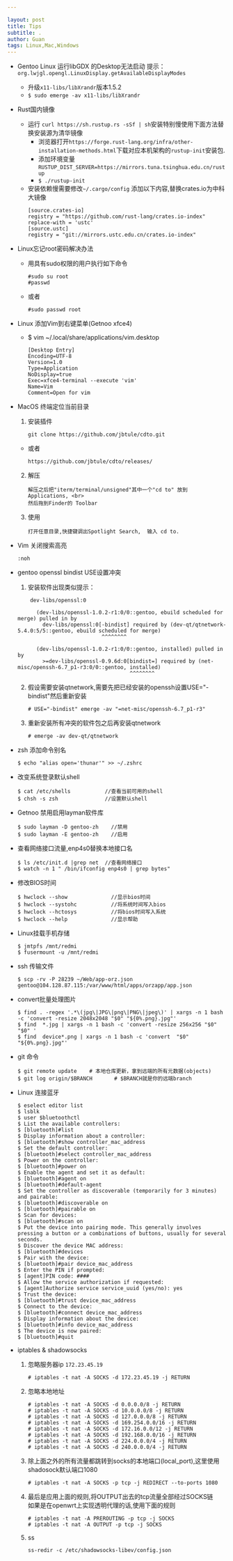 ```yaml
---

layout: post
title: Tips
subtitle: .
author: Guan
tags: Linux,Mac,Windows
---
```




- Gentoo Linux 运行libGDX 的Desktop无法启动 提示：
    `org.lwjgl.opengl.LinuxDisplay.getAvailableDisplayModes`
    - 升级`x11-libs/libXrandr`版本1.5.2
    - `$ sudo emerge -av x11-libs/libXrandr`

- Rust国内镜像
    - 运行 `curl https://sh.rustup.rs -sSf | sh`安装特别慢使用下面方法替换安装源为清华镜像
       - 浏览器打开`https://forge.rust-lang.org/infra/other-installation-methods.html`下载对应本机架构的`rustup-init`安装包.
       - 添加环境变量`RUSTUP_DIST_SERVER=https://mirrors.tuna.tsinghua.edu.cn/rustup`
       - `$ ./rustup-init`
    - 安装依赖慢需要修改`~/.cargo/config` 添加以下内容,替换crates.io为中科大镜像
        ```
        [source.crates-io]
        registry = "https://github.com/rust-lang/crates.io-index"
        replace-with = 'ustc'
        [source.ustc]
        registry = "git://mirrors.ustc.edu.cn/crates.io-index"
        ```
- Linux忘记root密码解决办法
    - 用具有sudo权限的用户执行如下命令
        ```
        #sudo su root
        #passwd
        ```
    - 或者
        ```
        #sudo passwd root
        ```
- Linux 添加Vim到右键菜单(Getnoo xfce4)
    - $ vim ~/.local/share/applications/vim.desktop
        ```
        [Desktop Entry]
        Encoding=UTF-8
        Version=1.0
        Type=Application
        NoDisplay=true
        Exec=xfce4-terminal --execute 'vim'
        Name=Vim
        Comment=Open for vim

        ```

- MacOS 终端定位当前目录
    1. 安装插件
         ```
         git clone https://github.com/jbtule/cdto.git
         ```
    -  或者 
         ```
         https://github.com/jbtule/cdto/releases/
         ```
    2. 解压
         ```
         解压之后把"iterm/terminal/unsigned"其中一个"cd to" 放到Applications, <br>
         然后拖到Finder的 Toolbar
         ```
    
    3. 使用
          ```
          打开任意目录,快捷键调出Spotlight Search,  输入 cd to.
          ```
    
- Vim 关闭搜索高亮
    ```
    :noh
    ```
    
- gentoo openssl bindist USE设置冲突
    1. 安装软件出现类似提示：
    ```
        dev-libs/openssl:0
    
          (dev-libs/openssl-1.0.2-r1:0/0::gentoo, ebuild scheduled for merge) pulled in by
            dev-libs/openssl:0[-bindist] required by (dev-qt/qtnetwork-5.4.0:5/5::gentoo, ebuild scheduled for merge)
                               ^^^^^^^^                                                                                                                 
    
          (dev-libs/openssl-1.0.2-r1:0/0::gentoo, installed) pulled in by
            >=dev-libs/openssl-0.9.6d:0[bindist=] required by (net-misc/openssh-6.7_p1-r3:0/0::gentoo, installed)
                                        ^^^^^^^^          
    ```
    2. 假设需要安装qtnetwork,需要先把已经安装的openssh设置USE="-bindist"然后重新安装
        ```
        # USE="-bindist" emerge -av "=net-misc/openssh-6.7_p1-r3"
        ```
    3. 重新安装所有冲突的软件包之后再安装qtnetwork
        ```
        # emerge -av dev-qt/qtnetwork
        ```
    
- zsh 添加命令别名
    ```
    $ echo "alias open='thunar'" >> ~/.zshrc
    ```
- 改变系统登录默认shell
    ```
    $ cat /etc/shells           //查看当前可用的shell
    $ chsh -s zsh               //设置默认shell
    ```
- Getnoo 禁用启用layman软件库
    ```
    $ sudo layman -D gentoo-zh    //禁用
    $ sudo layman -E gentoo-zh    //启用
    ```
- 查看网络接口流量,enp4s0替换本地接口名
    ```
    $ ls /etc/init.d |grep net  //查看网络接口
    $ watch -n 1 " /bin/ifconfig enp4s0 | grep bytes"
    ```
- 修改BIOS时间
    ```
    $ hwclock --show              //显示bios时间
    $ hwclock --systohc           //将系统时间写入bios
    $ hwclock --hctosys           //将bios时间写入系统
    $ hwclock --help              //显示帮助
    ```
- Linux挂载手机存储
    ```
    $ jmtpfs /mnt/redmi
    $ fusermount -u /mnt/redmi
    ```

- ssh 传输文件
    ```
    $ scp -rv -P 28239 ~/Web/app-orz.json gentoo@104.128.87.115:/var/www/html/apps/orzapp/app.json
    ```
- convert批量处理图片
    ```
    $ find . -regex '.*\(jpg\|JPG\|png\|PNG\|jpeg\)' | xargs -n 1 bash -c 'convert -resize 2048x2048 "$0" "${0%.png}.jpg"'
    $ find  *.jpg | xargs -n 1 bash -c 'convert -resize 256x256 "$0" "$0" '
    $ find  device*.png | xargs -n 1 bash -c 'convert  "$0" "${0%.png}.jpg"'
    ```
- git 命令
    ```
    $ git remote update    # 本地仓库更新，拿到远端的所有元数据(objects)
    $ git log origin/$BRANCH       # $BRANCH就是你的远端branch

    ```
- Linux 连接蓝牙
    ```
    $ eselect editor list 
    $ lsblk
    $ user $bluetoothctl
    $ List the available controllers:
    $ [bluetooth]#list
    $ Display information about a controller:
    $ [bluetooth]#show controller_mac_address
    $ Set the default controller:
    $ [bluetooth]#select controller_mac_address
    $ Power on the controller:
    $ [bluetooth]#power on
    $ Enable the agent and set it as default:
    $ [bluetooth]#agent on
    $ [bluetooth]#default-agent
    $ Set the controller as discoverable (temporarily for 3 minutes) and pairable:
    $ [bluetooth]#discoverable on
    $ [bluetooth]#pairable on
    $ Scan for devices:
    $ [bluetooth]#scan on
    $ Put the device into pairing mode. This generally involves pressing a button or a combinations of buttons, usually for several seconds.
    $ Discover the device MAC address:
    $ [bluetooth]#devices
    $ Pair with the device:
    $ [bluetooth]#pair device_mac_address
    $ Enter the PIN if prompted:
    $ [agent]PIN code: ####
    $ Allow the service authorization if requested:
    $ [agent]Authorize service service_uuid (yes/no): yes
    $ Trust the device:
    $ [bluetooth]#trust device_mac_address
    $ Connect to the device:
    $ [bluetooth]#connect device_mac_address
    $ Display information about the device:
    $ [bluetooth]#info device_mac_address
    $ The device is now paired:
    $ [bluetooth]#quit

    ```
- iptables & shadowsocks 

    1. 忽略服务器ip `172.23.45.19`
        ```
        # iptables -t nat -A SOCKS -d 172.23.45.19 -j RETURN
        ```
    2. 忽略本地地址
        ```
        # iptables -t nat -A SOCKS -d 0.0.0.0/8 -j RETURN
        # iptables -t nat -A SOCKS -d 10.0.0.0/8 -j RETURN
        # iptables -t nat -A SOCKS -d 127.0.0.0/8 -j RETURN
        # iptables -t nat -A SOCKS -d 169.254.0.0/16 -j RETURN
        # iptables -t nat -A SOCKS -d 172.16.0.0/12 -j RETURN
        # iptables -t nat -A SOCKS -d 192.168.0.0/16 -j RETURN
        # iptables -t nat -A SOCKS -d 224.0.0.0/4 -j RETURN
        # iptables -t nat -A SOCKS -d 240.0.0.0/4 -j RETURN
        ```
    3. 除上面之外的所有流量都跳转到socks的本地端口(local_port),这里使用shadosock默认端口1080
        ```
        # iptables -t nat -A SOCKS -p tcp -j REDIRECT --to-ports 1080
        ```
    4. 最后是应用上面的规则,将OUTPUT出去的tcp流量全部经过SOCKS链
       <br>如果是在openwrt上实现透明代理的话,使用下面的规则
        ```
        # iptables -t nat -A PREROUTING -p tcp -j SOCKS
        # iptables -t nat -A OUTPUT -p tcp -j SOCKS
        ```

    5. ss 
        ```
        ss-redir -c /etc/shadowsocks-libev/config.json
        ```
